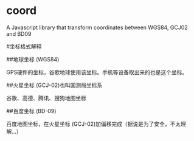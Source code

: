 # coord
A Javascript library that transform coordinates between WGS84, GCJ02 and BD09

#坐标格式解释

##地球坐标 (WGS84)

GPS硬件的坐标，谷歌地球使用该坐标。手机等设备取出来的也是这个坐标。

##火星坐标 (GCJ-02)也叫国测局坐标系

谷歌、高德、腾讯、搜狗地图坐标

##百度坐标 (BD-09)

百度地图坐标，在火星坐标 (GCJ-02)加偏移完成（据说是为了安全，不太理解...）

